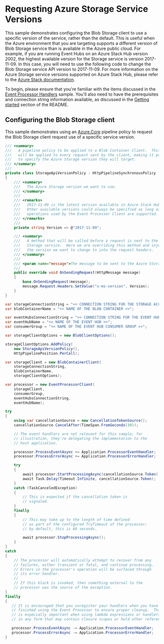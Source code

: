 # Requesting Azure Storage Service Versions

This sample demonstrates configuring the Blob Storage client to use a specific version of the service, rather than the default.  This is useful when the Azure environment that you are targeting supports a different version of Blob Storage service than is available in the Azure public cloud.  For example, if you are running Event Hubs on an Azure Stack Hub version 2002, the highest available  version for the Storage service is version 2017-11-09. In this case, you will need to use the following code to change the Blob Storage service API version to 2017-11-09. For more information on the Azure Storage service versions supported on Azure Stack Hub, please refer to the [Azure Stack documentation](https://docs.microsoft.com/azure-stack/user/azure-stack-acs-differences).

To begin, please ensure that you're familiar with the items discussed in the [Event Processor Handlers](https://github.com/Azure/azure-sdk-for-net/blob/main/sdk/eventhub/Azure.Messaging.EventHubs.Processor/samples/Sample03_EventProcessorHandlers.md) sample.  You'll also need to have the prerequisites and connection string information available, as discussed in the [Getting started](https://github.com/Azure/azure-sdk-for-net/blob/main/sdk/eventhub/Azure.Messaging.EventHubs.Processor/samples#getting-started) section of the README.

## Configuring the Blob Storage client

 This sample demonstrates using an [Azure.Core](https://docs.microsoft.com/dotnet/api/overview/azure/core-readme) pipeline policy to request the Blob  Storage client request use of a specific service version.  

```C# Snippet:EventHubs_Processor_Sample06_StorageVersionPolicy
/// <summary>
///   A pipeline policy to be applied to a Blob Container Client.  This policy
///   will be applied to every request sent by the client, making it possible
///   to specify the Azure Storage version they will target.
/// </summary>
///
private class StorageApiVersionPolicy : HttpPipelineSynchronousPolicy
{
    /// <summary>
    ///   The Azure Storage version we want to use.
    /// </summary>
    ///
    /// <remarks>
    ///   2017-11-09 is the latest version available in Azure Stack Hub 2002.
    ///   Other available versions could always be specified as long as all
    ///   operations used by the Event Processor Client are supported.
    /// </remarks>
    ///
    private string Version => @"2017-11-09";

    /// <summary>
    ///   A method that will be called before a request is sent to the Azure
    ///   Storage service.  Here we are overriding this method and injecting
    ///   the version we want to change to into the request headers.
    /// </summary>
    ///
    /// <param name="message">The message to be sent to the Azure Storage service.</param>
    ///
    public override void OnSendingRequest(HttpMessage message)
    {
        base.OnSendingRequest(message);
        message.Request.Headers.SetValue("x-ms-version", Version);
    }
}
```

```C# Snippet:EventHubs_Processor_Sample06_ChooseStorageVersion
var storageConnectionString = "<< CONNECTION STRING FOR THE STORAGE ACCOUNT >>";
var blobContainerName = "<< NAME OF THE BLOB CONTAINER >>";

var eventHubsConnectionString = "<< CONNECTION STRING FOR THE EVENT HUBS NAMESPACE >>";
var eventHubName = "<< NAME OF THE EVENT HUB >>";
var consumerGroup = "<< NAME OF THE EVENT HUB CONSUMER GROUP >>";

var storageClientOptions = new BlobClientOptions();

storageClientOptions.AddPolicy(
    new StorageApiVersionPolicy(),
    HttpPipelinePosition.PerCall);

var storageClient = new BlobContainerClient(
    storageConnectionString,
    blobContainerName,
    storageClientOptions);

var processor = new EventProcessorClient(
    storageClient,
    consumerGroup,
    eventHubsConnectionString,
    eventHubName);

try
{
    using var cancellationSource = new CancellationTokenSource();
    cancellationSource.CancelAfter(TimeSpan.FromSeconds(30));

    // The event handlers are not relevant for this sample; for
    // illustration, they're delegating the implementation to the
    // host application.

    processor.ProcessEventAsync += Application.ProcessorEventHandler;
    processor.ProcessErrorAsync += Application.ProcessorErrorHandler;

    try
    {
        await processor.StartProcessingAsync(cancellationSource.Token);
        await Task.Delay(Timeout.Infinite, cancellationSource.Token);
    }
    catch (TaskCanceledException)
    {
        // This is expected if the cancellation token is
        // signaled.
    }
    finally
    {
        // This may take up to the length of time defined
        // as part of the configured TryTimeout of the processor;
        // by default, this is 60 seconds.

        await processor.StopProcessingAsync();
    }
}
catch
{
    // The processor will automatically attempt to recover from any
    // failures, either transient or fatal, and continue processing.
    // Errors in the processor's operation will be surfaced through
    // its error handler.
    //
    // If this block is invoked, then something external to the
    // processor was the source of the exception.
}
finally
{
   // It is encouraged that you unregister your handlers when you have
   // finished using the Event Processor to ensure proper cleanup.  This
   // is especially important when using lambda expressions or handlers
   // in any form that may contain closure scopes or hold other references.

   processor.ProcessEventAsync -= Application.ProcessorEventHandler;
   processor.ProcessErrorAsync -= Application.ProcessorErrorHandler;
}
```